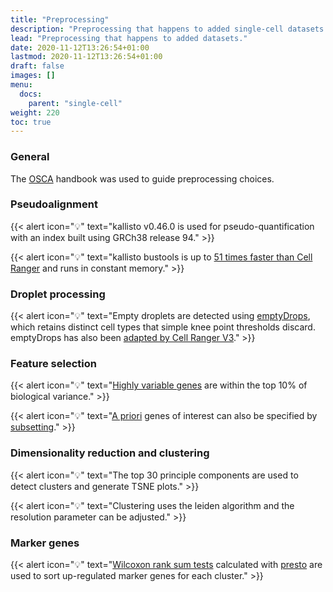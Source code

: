 ```yaml
---
title: "Preprocessing"
description: "Preprocessing that happens to added single-cell datasets."
lead: "Preprocessing that happens to added datasets."
date: 2020-11-12T13:26:54+01:00
lastmod: 2020-11-12T13:26:54+01:00
draft: false
images: []
menu: 
  docs:
    parent: "single-cell"
weight: 220
toc: true
---
```


### General

The [OSCA](http://bioconductor.org/books/release/OSCA/) handbook was used to guide preprocessing choices. 

### Pseudoalignment

{{< alert icon="💡" text="kallisto v0.46.0 is used for pseudo-quantification with an index built using GRCh38 release 94." >}}

{{< alert icon="💡" text="kallisto bustools is up to <a href='https://twitter.com/lpachter/status/1140663795435495432?ref_src=twsrc%5Etfw%7Ctwcamp%5Etweetembed%7Ctwterm%5E1140663795435495432%7Ctwgr%5E%7Ctwcon%5Es1_c10&ref_url=https%3A%2F%2Fpublish.twitter.com%2F%3Fquery%3Dhttps3A2F2Ftwitter.com2Flpachter2Fstatus2F1140663795435495432widget%3DTweet'>51 times faster than Cell Ranger</a> and runs in constant memory." >}}

### Droplet processing

{{< alert icon="💡" text="Empty droplets are detected using <a href='https://genomebiology.biomedcentral.com/articles/10.1186/s13059-019-1662-y'>emptyDrops</a>, which retains distinct cell types that simple knee point thresholds discard. emptyDrops has also been <a href='https://support.10xgenomics.com/single-cell-gene-expression/software/pipelines/latest/algorithms/overview'>adapted by Cell Ranger V3</a>." >}}


### Feature selection

{{< alert icon="💡" text="<a href='http://bioconductor.org/books/release/OSCA/feature-selection.html#feature-selection-subsetting'>Highly variable genes</a> are within the top 10% of biological variance." >}}

{{< alert icon="💡" text="<a href='http://bioconductor.org/books/release/OSCA/feature-selection.html#apriori-hvgs'>A priori</a> genes of interest can also be specified by <a href='/docs/single-cell/subsetting#custom-genes-for-clustering'>subsetting</a>." >}}

### Dimensionality reduction and clustering

{{< alert icon="💡" text="The top 30 principle components are used to detect clusters and generate TSNE plots." >}}

{{< alert icon="💡" text="Clustering uses the leiden algorithm and the resolution parameter can be adjusted." >}}


### Marker genes

{{< alert icon="💡" text="<a href='http://bioconductor.org/books/release/OSCA/marker-detection.html#using-the-wilcoxon-rank-sum-test'>Wilcoxon rank sum tests</a> calculated with <a href='https://www.biorxiv.org/content/10.1101/653253v1'>presto</a> are used to sort up-regulated marker genes for each cluster." >}}
